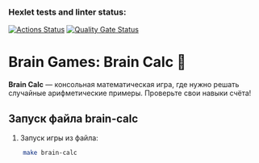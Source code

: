 ### Hexlet tests and linter status:

[![Actions Status](https://github.com/denisholmov/frontend-project-44/actions/workflows/hexlet-check.yml/badge.svg)](https://github.com/denisholmov/frontend-project-44/actions)
[![Quality Gate Status](https://sonarcloud.io/api/project_badges/measure?project=denisholmov_frontend-project-44&metric=alert_status)](https://sonarcloud.io/summary/new_code?id=denisholmov_frontend-project-44)

# Brain Games: Brain Calc 🧮

**Brain Calc** — консольная математическая игра, где нужно решать случайные арифметические примеры. Проверьте свои навыки счёта!

## Запуск файла brain-calc

1. Запуск игры из файла:

```bash
	make brain-calc
```
